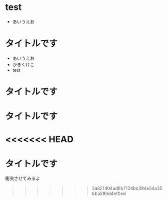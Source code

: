 # test  

* あいうえお

# タイトルです

* あいうえお
* かきくけこ
* test

# タイトルです

# タイトルです
<<<<<<< HEAD
=======
# タイトルです  
衝突させてみるよ

>>>>>>> 3a821404ad9b7104bd394e54a358ba380d4ef0ed
